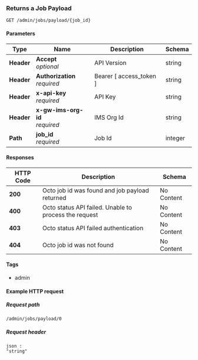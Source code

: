 
<a name="returns-job-payload"></a>
### Returns a Job Payload
```
GET /admin/jobs/payload/{job_id}
```


#### Parameters

|Type|Name|Description|Schema|
|---|---|---|---|
|**Header**|**Accept**  <br>*optional*|API Version|string|
|**Header**|**Authorization**  <br>*required*|Bearer [ access_token ]|string|
|**Header**|**x-api-key**  <br>*required*|API Key|string|
|**Header**|**x-gw-ims-org-id**  <br>*required*|IMS Org Id|string|
|**Path**|**job_id**  <br>*required*|Job Id|integer|


#### Responses

|HTTP Code|Description|Schema|
|---|---|---|
|**200**|Octo job id was found and job payload returned|No Content|
|**400**|Octo status API failed. Unable to process the request|No Content|
|**403**|Octo status API failed authentication|No Content|
|**404**|Octo job id was not found|No Content|


#### Tags

* admin


#### Example HTTP request

##### Request path
```
/admin/jobs/payload/0
```


##### Request header
```
json :
"string"
```




